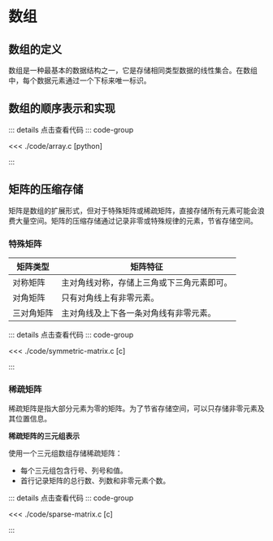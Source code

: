 # 数组

## 数组的定义

数组是一种最基本的数据结构之一，它是存储相同类型数据的线性集合。在数组中，每个数据元素通过一个下标来唯一标识。

## 数组的顺序表示和实现

::: details 点击查看代码
::: code-group

<<< ./code/array.c [python]

:::

## 矩阵的压缩存储

矩阵是数组的扩展形式，但对于特殊矩阵或稀疏矩阵，直接存储所有元素可能会浪费大量空间。矩阵的压缩存储通过记录非零或特殊规律的元素，节省存储空间。

### 特殊矩阵

| 矩阵类型   | 矩阵特征                                   |
| ---------- | ------------------------------------------ |
| 对称矩阵   | 主对角线对称，存储上三角或下三角元素即可。 |
| 对角矩阵   | 只有对角线上有非零元素。                   |
| 三对角矩阵 | 主对角线及上下各一条对角线有非零元素。     |

::: details 点击查看代码
::: code-group

<<< ./code/symmetric-matrix.c [c]

:::

### 稀疏矩阵

稀疏矩阵是指大部分元素为零的矩阵。为了节省存储空间，可以只存储非零元素及其位置信息。

**稀疏矩阵的三元组表示**

使用一个三元组数组存储稀疏矩阵：

- 每个三元组包含行号、列号和值。
- 首行记录矩阵的总行数、列数和非零元素个数。

::: details 点击查看代码
::: code-group

<<< ./code/sparse-matrix.c [c]

:::
